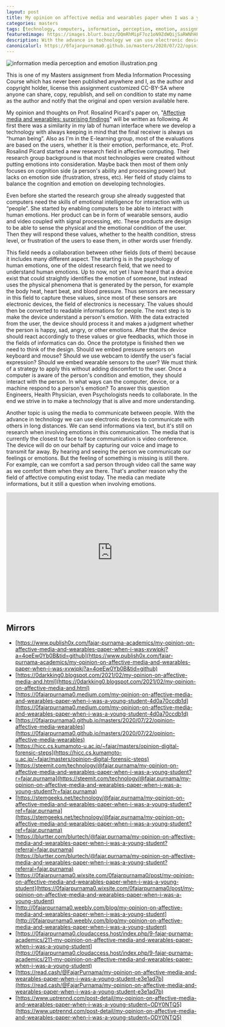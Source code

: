 ```yaml
---
layout: post
title: My opinion on affective media and wearables paper when I was a young student
categories: masters
tags: [technology, computers, information, perception, emotion, assignment]
featuredimage: https://images.blurt.buzz/DQmRhMipF7oz1oN9ZdWQijSaRWNhHFN72Gx5qTuqYP6Ve9k/information%20media%20perception%20and%20emotion%20illustration.png
description: With the advance in technology we can use electronic devices to communicate with others in long distances but can it detect emotions?
canonicalurl: https://0fajarpurnama0.github.io/masters/2020/07/22/opinion-affective-media-wearables
---
```

![information media perception and emotion illustration.png](https://images.blurt.buzz/DQmRhMipF7oz1oN9ZdWQijSaRWNhHFN72Gx5qTuqYP6Ve9k/information%20media%20perception%20and%20emotion%20illustration.png)

This is one of my Masters assignment from Media Information Processing Course which has never been published anywhere and I, as the author and copyright holder, license this assignment customized CC-BY-SA where anyone can share, copy, republish, and sell on condition to state my name as the author and notify that the original and open version available here.

My opinion and thoughts on Prof. Rosalind Picard's paper on, "[Affective media and wearables: surprising findings](https://dl.acm.org/doi/10.1145/2647868.2647959)" will be written as following. At first there was a similarity in my lab of human interface where we develop a technology with always keeping in mind that the final receiver is always us “human being”. Also as I'm in the E-learning group, most of the evaluations are based on the users, whether it is their emotion, performance, etc. Prof. Rosalind Picard started a new research field in affective computing. Their research group background is that most technologies were created without putting emotions into consideration. Maybe back then most of them only focuses on cognition side (a person's ability and processing power) but lacks on emotion side (frustration, stress, etc). Her field of study claims to balance the cognition and emotion on developing technologies.

Even before she started the research group she already suggested that computers need the skills of emotional intelligence for interaction with us “people”. She started by enabling computers to be able to interact with human emotions. Her product can be in form of wearable sensors, audio and video coupled with signal processing, etc. These products are design to be able to sense the physical and the emotional condition of the user. Then they will respond these values, whether to the health condition, stress level, or frustration of the users to ease them, in other words user friendly.

This field needs a collaboration between other fields (lots of them) because it includes many different aspect. The starting is in the psychology of human emotions, one of the oldest research field, that we need to understand human emotions. Up to now, not yet I have heard that a device exist that could straightly identifies the emotion of someone, but instead uses the physical phenomena that is generated by the person, for example the body heat, heart beat, and blood pressure. Thus sensors are necessary in this field to capture these values, since most of these sensors are electronic devices, the field of electronics is necessary. The values should then be converted to readable informations for people. The next step is to make the device understand a person's emotion. With the data extracted from the user, the device should process it and makes a judgment whether the person is happy, sad, angry, or other emotions. After that the device should react accordingly to these values or give feedbacks, which those in the fields of informatics can do. Once the prototype is finished then we need to think of the design. Should we embed pressure sensors on keyboard and mouse? Should we use webcam to identify the user's facial expression? Should we embed wearable sensors to the user? We must think of a strategy to apply this without adding discomfort to the user. Once a computer is aware of the person's condition and emotion, they should interact with the person. In what ways can the computer, device, or a machine respond to a person's emotion? To answer this question Engineers, Health Physician, even Psychologists needs to collaborate. In the end we strive in to make a technology that is alive and more understanding.

Another topic is using the media to communicate between people. With the advance in technology we can use electronic devices to communicate with others in long distances. We can send informations via text, but it's still on research when involving emotions in this communication. The media that is currently the closest to face to face communication is video conference. The device will do on our behalf by capturing our voice and image to transmit far away. By hearing and seeing the person we communicate our feelings or emotions. But the feeling of something is missing is still there. For example, can we comfort a sad person through video call the same way as we comfort them when they are there. That's another reason why the field of affective computing exist today. The media can mediate informations, but it still a question when involving emotions.

<iframe width="560" height="315" src="https://www.youtube.com/embed/ujxriwApPP4" frameborder="0" allow="accelerometer; autoplay; clipboard-write; encrypted-media; gyroscope; picture-in-picture" allowfullscreen></iframe>

## Mirrors

*   [https://www.publish0x.com/fajar-purnama-academics/my-opinion-on-affective-media-and-wearables-paper-when-i-was-xvwjpkj?a=4oeEw0Yb0B&tid=github](https://www.publish0x.com/fajar-purnama-academics/my-opinion-on-affective-media-and-wearables-paper-when-i-was-xvwjpkj?a=4oeEw0Yb0B&tid=github)
*   [https://0darkking0.blogspot.com/2021/02/my-opinion-on-affective-media-and.html](https://0darkking0.blogspot.com/2021/02/my-opinion-on-affective-media-and.html)
*   [https://0fajarpurnama0.medium.com/my-opinion-on-affective-media-and-wearables-paper-when-i-was-a-young-student-4d0a70ccdb1d](https://0fajarpurnama0.medium.com/my-opinion-on-affective-media-and-wearables-paper-when-i-was-a-young-student-4d0a70ccdb1d)
*   [https://0fajarpurnama0.github.io/masters/2020/07/22/opinion-affective-media-wearables](https://0fajarpurnama0.github.io/masters/2020/07/22/opinion-affective-media-wearables)
*   [https://hicc.cs.kumamoto-u.ac.jp/~fajar/masters/opinion-digital-forensic-steps](https://hicc.cs.kumamoto-u.ac.jp/~fajar/masters/opinion-digital-forensic-steps)
*   [https://steemit.com/technology/@fajar.purnama/my-opinion-on-affective-media-and-wearables-paper-when-i-was-a-young-student?r=fajar.purnama](https://steemit.com/technology/@fajar.purnama/my-opinion-on-affective-media-and-wearables-paper-when-i-was-a-young-student?r=fajar.purnama)
*   [https://stemgeeks.net/technology/@fajar.purnama/my-opinion-on-affective-media-and-wearables-paper-when-i-was-a-young-student?ref=fajar.purnama](https://stemgeeks.net/technology/@fajar.purnama/my-opinion-on-affective-media-and-wearables-paper-when-i-was-a-young-student?ref=fajar.purnama)
*   [https://blurtter.com/blurtech/@fajar.purnama/my-opinion-on-affective-media-and-wearables-paper-when-i-was-a-young-student?referral=fajar.purnama](https://blurtter.com/blurtech/@fajar.purnama/my-opinion-on-affective-media-and-wearables-paper-when-i-was-a-young-student?referral=fajar.purnama)
*   [https://0fajarpurnama0.wixsite.com/0fajarpurnama0/post/my-opinion-on-affective-media-and-wearables-paper-when-i-was-a-young-student](https://0fajarpurnama0.wixsite.com/0fajarpurnama0/post/my-opinion-on-affective-media-and-wearables-paper-when-i-was-a-young-student)
*   [http://0fajarpurnama0.weebly.com/blog/my-opinion-on-affective-media-and-wearables-paper-when-i-was-a-young-student](http://0fajarpurnama0.weebly.com/blog/my-opinion-on-affective-media-and-wearables-paper-when-i-was-a-young-student)
*   [https://0fajarpurnama0.cloudaccess.host/index.php/9-fajar-purnama-academics/211-my-opinion-on-affective-media-and-wearables-paper-when-i-was-a-young-student](https://0fajarpurnama0.cloudaccess.host/index.php/9-fajar-purnama-academics/211-my-opinion-on-affective-media-and-wearables-paper-when-i-was-a-young-student)
*   [https://read.cash/@FajarPurnama/my-opinion-on-affective-media-and-wearables-paper-when-i-was-a-young-student-e3e1ad7b](https://read.cash/@FajarPurnama/my-opinion-on-affective-media-and-wearables-paper-when-i-was-a-young-student-e3e1ad7b)
*   [https://www.uptrennd.com/post-detail/my-opinion-on-affective-media-and-wearables-paper-when-i-was-a-young-student~ODY0NTQ5](https://www.uptrennd.com/post-detail/my-opinion-on-affective-media-and-wearables-paper-when-i-was-a-young-student~ODY0NTQ5)